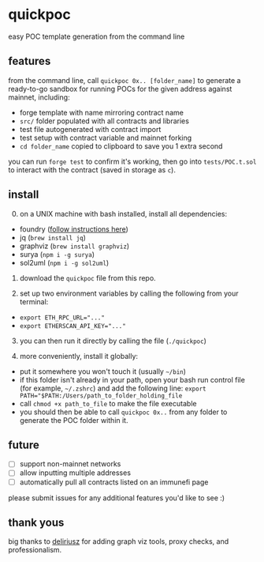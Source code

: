 # quickpoc

easy POC template generation from the command line

## features

from the command line, call `quickpoc 0x.. [folder_name]` to generate a ready-to-go sandbox for running POCs for the given address against mainnet, including:

- forge template with name mirroring contract name
- `src/` folder populated with all contracts and libraries
- test file autogenerated with contract import
- test setup with contract variable and mainnet forking
- `cd folder_name` copied to clipboard to save you 1 extra second

you can run `forge test` to confirm it's working, then go into `tests/POC.t.sol` to interact with the contract (saved in storage as `c`).

## install

0) on a UNIX machine with bash installed, install all dependencies:
- foundry ([follow instructions here](https://github.com/foundry-rs/foundry))
- jq (`brew install jq`)
- graphviz (`brew install graphviz`)
- surya (`npm i -g surya`)
- sol2uml (`npm i -g sol2uml`)

1) download the `quickpoc` file from this repo.

2) set up two environment variables by calling the following from your terminal:
- `export ETH_RPC_URL="..."`
- `export ETHERSCAN_API_KEY="..."`

3) you can then run it directly by calling the file (`./quickpoc`) 

4) more conveniently, install it globally:
- put it somewhere you won't touch it (usually `~/bin`)
- if this folder isn't already in your path, open your bash run control file (for example, `~/.zshrc`) and add the following line: `export PATH="$PATH:/Users/path_to_folder_holding_file`
- call `chmod +x path_to_file` to make the file executable
- you should then be able to call `quickpoc 0x..` from any folder to generate the POC folder within it.

## future

- [ ] support non-mainnet networks
- [ ] allow inputting multiple addresses
- [ ] automatically pull all contracts listed on an immunefi page

please submit issues for any additional features you'd like to see :)

## thank yous

big thanks to [deliriusz](https://github.com/deliriusz) for adding graph viz tools, proxy checks, and professionalism. 